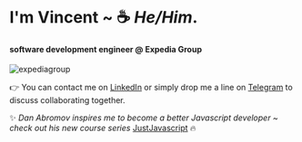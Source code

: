 #  I'm Vincent ~  :coffee:  *He/Him*.  

#### software development engineer @ Expedia Group 
![expediagroup](https://vignette.wikia.nocookie.net/logopedia/images/d/dd/Expedia_Group.svg/revision/latest/scale-to-width-down/340?cb=20180328182608)

:point_right: You can contact me on [LinkedIn](https://www.linkedin.com/in/vincentvinnybattaglia) or simply drop me a line on [Telegram](https://t.me/vbattaglia) to discuss collaborating together.

:sparkles: *Dan Abromov inspires me to become a better Javascript developer ~ check out his new course series* [JustJavascript](https://justjavascript.com/)  :fire:

![]()
      

    


